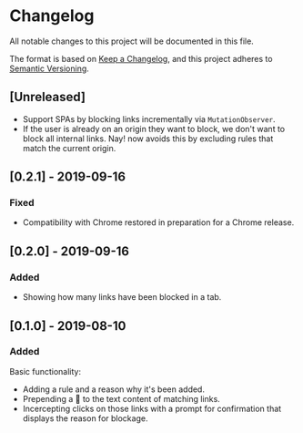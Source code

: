 # Changelog

All notable changes to this project will be documented in this file.

The format is based on [Keep a Changelog](https://keepachangelog.com/en/1.0.0/), and this project adheres to [Semantic Versioning](https://semver.org/spec/v2.0.0.html).

## [Unreleased]

- Support SPAs by blocking links incrementally via `MutationObserver`.
- If the user is already on an origin they want to block, we don't want to block all internal links. Nay! now avoids this by excluding rules that match the current origin.

## [0.2.1] - 2019-09-16

### Fixed

- Compatibility with Chrome restored in preparation for a Chrome release.

## [0.2.0] - 2019-09-16

### Added

- Showing how many links have been blocked in a tab.

## [0.1.0] - 2019-08-10

### Added

Basic functionality:

- Adding a rule and a reason why it's been added.
- Prepending a 😤 to the text content of matching links.
- Incercepting clicks on those links with a prompt for confirmation that displays the reason for blockage.
